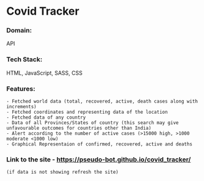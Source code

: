 # Covid Tracker

### Domain:

API

### Tech Stack:

HTML, JavaScript, SASS, CSS

### Features:

    - Fetched world data (total, recovered, active, death cases along with increments)
    - Fetched coordinates and representing data of the location
    - Fetched data of any country
    - Data of all Provinces/States of country (this search may give unfavourable outcomes for countries other than India)
    - Alert according to the number of active cases (>15000 high, >1000 moderate <1000 low)
    - Graphical Representaion of confirmed, recovered, active and deaths

### Link to the site - https://pseudo-bot.github.io/covid_tracker/

    (if data is not showing refresh the site)
